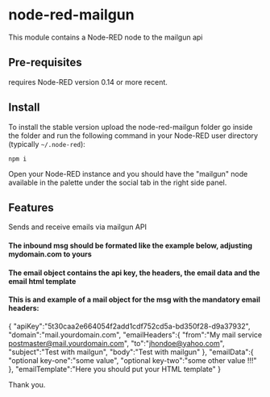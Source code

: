 # node-red-mailgun

This module contains a Node-RED node to the mailgun api


## Pre-requisites

requires Node-RED version 0.14 or more recent.

## Install

To install the stable version upload the node-red-mailgun folder go inside the folder and  run the following command in your Node-RED user directory (typically `~/.node-red`):

    npm i 

Open your Node-RED instance and you should have the "mailgun" node available in the palette under the social tab in the
right side panel.

## Features
Sends and receive emails via mailgun API


#### The inbound msg should be formated like the example below, adjusting mydomain.com to yours
    
      
#### The email object contains the api key, the headers, the email data and the email html template


#### This is and example of a mail object for the msg with the mandatory email headers:

{
       "apiKey":"5t30caa2e664054f2add1cdf752cd5a-bd350f28-d9a37932",
       "domain":"mail.yourdomain.com",
       "emailHeaders":{
          "from":"My mail service <postmaster@mail.yourdomain.com>",
          "to":"jhondoe@yahoo.com",
          "subject":"Test with mailgun",
          "body":"Test with mailgun"
       },
       "emailData":{
          "optional key-one":"some value",
          "optional key-two":"some other value !!!"
       },
       "emailTemplate":"<html>Here you should put your HTML template</html>"
}

Thank you.

